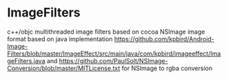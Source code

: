 # ImageFilters
c++/objc multithreaded image filters based on cocoa NSImage image format
based on java implementation https://github.com/kpbird/Android-Image-Filters/blob/master/ImageEffect/src/main/java/com/kpbird/imageeffect/ImageFilters.java
and
https://github.com/PaulSolt/NSImage-Conversion/blob/master/MITLicense.txt
for NSImage to rgba conversion
